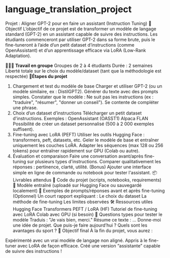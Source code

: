 # language_translation_project
Projet : Aligner GPT-2 pour en faire un assistant (Instruction Tuning)
🎯 Objectif
L’objectif de ce projet est de transformer un modèle de langage standard (GPT-2) en un assistant capable de suivre des instructions. Les étudiants commenceront par utiliser GPT-2 dans sa forme brute, puis le fine-tuneront à l’aide d’un petit dataset d’instructions (comme OpenAssistant) et d’un apprentissage efficace via LoRA (Low-Rank Adaptation).

🧑‍🤝‍🧑 **Travail en groupe**
Groupes de 2 à 4 étudiants
Durée : 2 semaines
Liberté totale sur le choix du modèle/dataset (tant que la méthodologie est respectée)
🧩**Étapes du projet**
1. Chargement et test du modèle de base
Charger et utiliser GPT-2 (ou un modèle similaire, ex : DistilGPT2).
Générer du texte avec des prompts simples.
Constater que le modèle :
Ne suit pas les instructions (ex : "traduire", "résumer", "donner un conseil").
Se contente de compléter une phrase.
2. Choix d’un dataset d’instructions
Télécharger un petit dataset d'instructions. Exemples :
OpenAssistant (OASST1)
Alpaca
FLAN
Possibilité de créer un dataset personnalisé (500 à 2 000 exemples suffisent).
3. Fine-tuning avec LoRA (PEFT)
Utiliser les outils Hugging Face : transformers, peft, datasets, etc.
Geler le modèle de base et entraîner uniquement les couches LoRA.
Adapter les séquences (max 128 ou 256 tokens) pour entraîner rapidement sur GPU (Colab ou autre).
4. Évaluation et comparaison
Faire une conversation avant/après fine-tuning sur plusieurs types d'instructions.
Comparer qualitativement les réponses : pertinence, clarté, utilité.
(Bonus) Ajouter une interface simple en ligne de commande ou notebook pour tester l'assistant.
📦 Livrables attendus
📁 Code du projet (scripts, notebooks, requirements)
🧠 Modèle entraîné (uploadé sur Hugging Face ou sauvegardé localement)
📄 Exemples de prompts/réponses avant et après fine-tuning
(Optionnel) Un court rapport expliquant :
Le choix du dataset
La méthode de fine-tuning
Les limites observées
🛠️ Ressources utiles
Hugging Face Transformers
PEFT / LoRA (HF)
Tutoriel de fine-tuning avec LoRA
Colab avec GPU (si besoin)
💬 Questions types pour tester le modèle
Traduis : "Je vais bien, merci."
Résume ce texte : ...
Donne-moi une idée de projet.
Que puis-je faire aujourd’hui ?
Quels sont les avantages du sport ?
🤖 Objectif final
À la fin du projet, vous aurez :

Expérimenté avec un vrai modèle de langage non aligné.
Appris à le fine-tuner avec LoRA de façon efficace.
Créé une version “assistante” capable de suivre des instructions !
